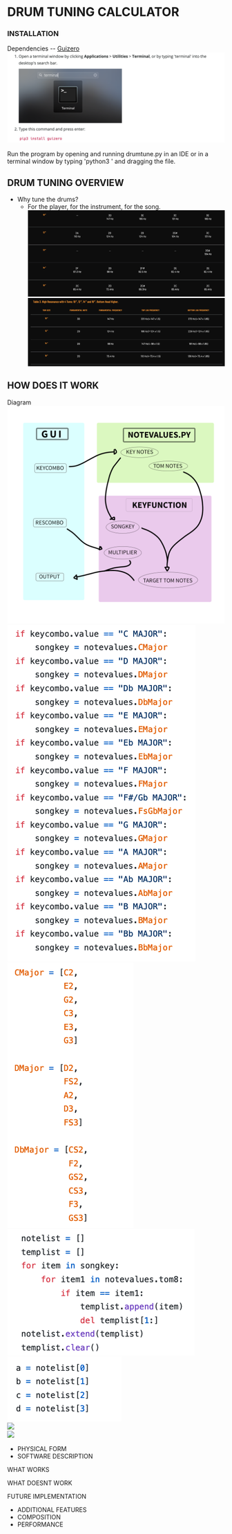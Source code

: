 # DRUM TUNING CALCULATOR

### INSTALLATION

Dependencies -- [Guizero](https://lawsie.github.io/guizero/)
![guizeroinstall](/images/guizeroinstall.png)

Run the program by opening and running drumtune.py in an IDE or in a terminal window by typing 'python3 ' and dragging the file.

## DRUM TUNING OVERVIEW
- Why tune the drums?
  - For the player, for the instrument, for the song.
![tomnotes](/images/tomsizenotes.png)
![restable](/images/restable.png)



## HOW DOES IT WORK
Diagram
![diagram](/images/diagram.png)<br/>
![keycombo](/images/keycombo.png)<br/>
![keynotes](/images/keynotes.png)<br/>
![templist](/images/templist.png)<br/>
![notelist](/images/notelist.png)<br/>
![](/images/.png)<br/>
![](/images/.png)<br/>
- PHYSICAL FORM
- SOFTWARE DESCRIPTION

WHAT WORKS

WHAT DOESNT WORK

FUTURE IMPLEMENTATION
- ADDITIONAL FEATURES
- COMPOSITION
- PERFORMANCE
